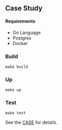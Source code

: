 ## Case Study

#### Requirements

* Go Language
* Postgres
* Docker

### Build

```make build```

### Up

```make up```

### Test

```make test```


See the [CASE](CASE.md) for details. 